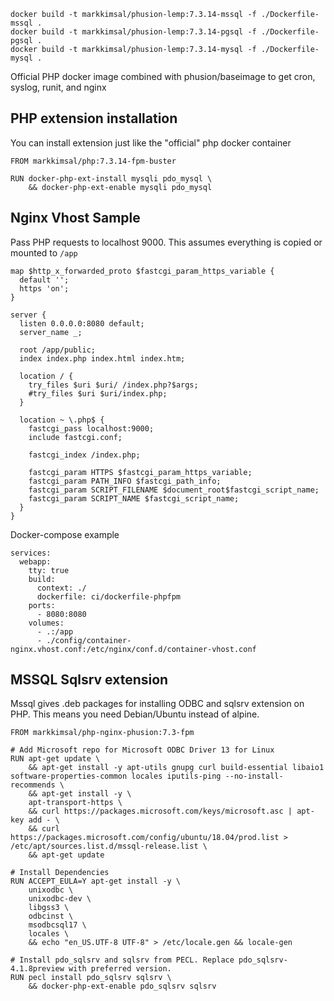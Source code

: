 ```
docker build -t markkimsal/phusion-lemp:7.3.14-mssql -f ./Dockerfile-mssql .
docker build -t markkimsal/phusion-lemp:7.3.14-pgsql -f ./Dockerfile-pgsql .
docker build -t markkimsal/phusion-lemp:7.3.14-mysql -f ./Dockerfile-mysql .
```

Official PHP docker image combined with phusion/baseimage to get cron, syslog, runit, and nginx


## PHP extension installation

You can install extension just like the "official" php docker container

```
FROM markkimsal/php:7.3.14-fpm-buster

RUN docker-php-ext-install mysqli pdo_mysql \
    && docker-php-ext-enable mysqli pdo_mysql
```


## Nginx Vhost Sample

Pass PHP requests to localhost 9000.  This assumes everything is copied or mounted to `/app`

```
map $http_x_forwarded_proto $fastcgi_param_https_variable {
  default '';
  https 'on';
}

server {
  listen 0.0.0.0:8080 default;
  server_name _;

  root /app/public;
  index index.php index.html index.htm;

  location / {
    try_files $uri $uri/ /index.php?$args;
    #try_files $uri $uri/index.php;
  }

  location ~ \.php$ {
    fastcgi_pass localhost:9000;
    include fastcgi.conf;

    fastcgi_index /index.php;

    fastcgi_param HTTPS $fastcgi_param_https_variable;
    fastcgi_param PATH_INFO $fastcgi_path_info;
    fastcgi_param SCRIPT_FILENAME $document_root$fastcgi_script_name;
    fastcgi_param SCRIPT_NAME $fastcgi_script_name;
  }
}
```

Docker-compose example
```
services:
  webapp:
    tty: true
    build:
      context: ./
      dockerfile: ci/dockerfile-phpfpm
    ports:
      - 8080:8080
    volumes:
      - .:/app
      - ./config/container-nginx.vhost.conf:/etc/nginx/conf.d/container-vhost.conf
```


## MSSQL Sqlsrv extension
Mssql gives .deb packages for installing ODBC and sqlsrv extension on PHP.  This means you need Debian/Ubuntu instead of alpine.
```
FROM markkimsal/php-nginx-phusion:7.3-fpm

# Add Microsoft repo for Microsoft ODBC Driver 13 for Linux
RUN apt-get update \
    && apt-get install -y apt-utils gnupg curl build-essential libaio1 software-properties-common locales iputils-ping --no-install-recommends \
    && apt-get install -y \
    apt-transport-https \
    && curl https://packages.microsoft.com/keys/microsoft.asc | apt-key add - \
    && curl https://packages.microsoft.com/config/ubuntu/18.04/prod.list > /etc/apt/sources.list.d/mssql-release.list \
    && apt-get update

# Install Dependencies
RUN ACCEPT_EULA=Y apt-get install -y \
    unixodbc \
    unixodbc-dev \
    libgss3 \
    odbcinst \
    msodbcsql17 \
    locales \
    && echo "en_US.UTF-8 UTF-8" > /etc/locale.gen && locale-gen

# Install pdo_sqlsrv and sqlsrv from PECL. Replace pdo_sqlsrv-4.1.8preview with preferred version.
RUN pecl install pdo_sqlsrv sqlsrv \
    && docker-php-ext-enable pdo_sqlsrv sqlsrv
```

